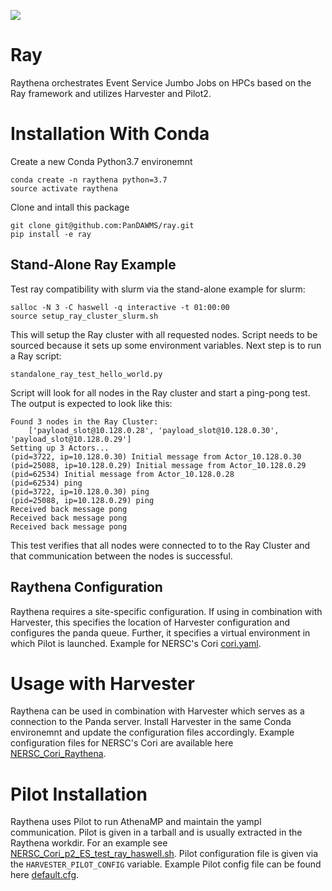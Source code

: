 ![](https://github.com/PanDAWMS/ray/workflows/tests/badge.svg)
# Ray
Raythena orchestrates Event Service Jumbo Jobs on HPCs based on the Ray framework and utilizes Harvester and Pilot2.

# Installation With Conda

Create a new Conda Python3.7 environemnt
```
conda create -n raythena python=3.7
source activate raythena
```
Clone and intall this package
```
git clone git@github.com:PanDAWMS/ray.git
pip install -e ray
```

## Stand-Alone Ray Example

Test ray compatibility with slurm via the stand-alone example for slurm:

```
salloc -N 3 -C haswell -q interactive -t 01:00:00
source setup_ray_cluster_slurm.sh
```

This will setup the Ray cluster with all requested nodes. Script needs to be sourced because it sets up some environment variables. Next step is to run a Ray script:

```
standalone_ray_test_hello_world.py
```

Script will look for all nodes in the Ray cluster and start a ping-pong test. The output is expected to look like this:
```
Found 3 nodes in the Ray Cluster:
	['payload_slot@10.128.0.28', 'payload_slot@10.128.0.30', 'payload_slot@10.128.0.29']
Setting up 3 Actors...
(pid=3722, ip=10.128.0.30) Initial message from Actor_10.128.0.30
(pid=25088, ip=10.128.0.29) Initial message from Actor_10.128.0.29
(pid=62534) Initial message from Actor_10.128.0.28
(pid=62534) ping
(pid=3722, ip=10.128.0.30) ping
(pid=25088, ip=10.128.0.29) ping
Received back message pong
Received back message pong
Received back message pong
```

This test verifies that all nodes were connected to to the Ray Cluster and that communication between the nodes is successful.

## Raythena Configuration

Raythena requires a site-specific configuration. If using in combination with Harvester, this specifies the location of Harvester configuration and configures the panda queue. Further, it specifies a virtual environment in which Pilot is launched. Example for NERSC's Cori [cori.yaml](https://github.com/PanDAWMS/ray/blob/master/conf/cori.yaml).

# Usage with Harvester

Raythena can be used in combination with Harvester which serves as a connection to the Panda server. Install Harvester in the same Conda environemnt and update the configuration files accordingly. Example configuration files for NERSC's Cori are available here [NERSC_Cori_Raythena](https://github.com/PanDAWMS/harvester_configurations/tree/master/NERSC_Cori_Raythena).

# Pilot Installation

Raythena uses Pilot to run AthenaMP and maintain the yampl communication. Pilot is given in a tarball and is usually extracted in the Raythena workdir. For an example see [NERSC_Cori_p2_ES_test_ray_haswell.sh](https://github.com/PanDAWMS/harvester_configurations/blob/master/NERSC_Cori_Raythena/etc/panda/NERSC_Cori_p2_ES_test_ray_haswell.sh). Pilot configuration file is given via the `HARVESTER_PILOT_CONFIG` variable. Example Pilot config file can be found here [default.cfg](https://github.com/PanDAWMS/harvester_configurations/blob/master/NERSC_Cori_Raythena/pilot/default.cfg).
